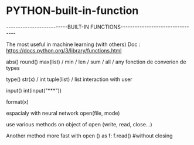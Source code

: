 # PYTHON-built-in-function


--------------------------BUILT-IN FUNCTIONS---------------------------------

The most useful in machine learning (with others)
Doc : https://docs.python.org/3/library/functions.html

abs()
round()
max(list) / min / len / sum / all / any
fonction de converion de types

type()
str(x) / int
tuple(list) / list
interaction with user

input()
int(input("***"))

format(x)

espacialy with neural network
open(file, mode)

use various methods on object of open (write, read, close...)

Another method more fast
with open () as f: 
    f.read() #without closing
